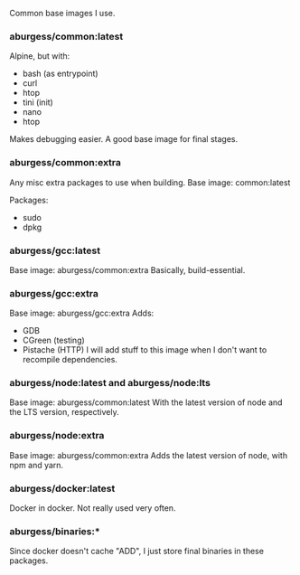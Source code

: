 Common base images I use.

### aburgess/common:latest

Alpine, but with:
* bash (as entrypoint)
* curl
* htop
* tini (init)
* nano
* htop

Makes debugging easier. A good base image for final stages.

### aburgess/common:extra

Any misc extra packages to use when building.
Base image: common:latest

Packages:
* sudo
* dpkg

### aburgess/gcc:latest

Base image: aburgess/common:extra
Basically, build-essential.

### aburgess/gcc:extra

Base image: aburgess/gcc:extra
Adds:
* GDB
* CGreen (testing)
* Pistache (HTTP)
I will add stuff to this image when I don't want to recompile dependencies.

### aburgess/node:latest and aburgess/node:lts

Base image: aburgess/common:latest
With the latest version of node and the LTS version, respectively.

### aburgess/node:extra

Base image: aburgess/common:extra
Adds the latest version of node, with npm and yarn.

### aburgess/docker:latest

Docker in docker. Not really used very often.

### aburgess/binaries:*

Since docker doesn't cache "ADD", I just store final binaries in these packages.